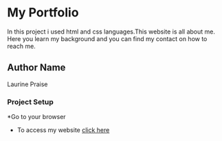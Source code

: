 # My Portfolio
In this project i used html and css languages.This website is all about me. Here you learn my background and you can find my contact on how to reach me.
## Author Name
Laurine Praise
### Project Setup
*Go to your browser
* To access my website [click here](https://www.example.com)
